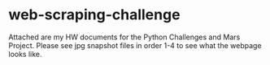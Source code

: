 # web-scraping-challenge

Attached are my HW documents for the Python Challenges and Mars Project. Please see jpg snapshot files in order 1-4 to see what the webpage looks like. 
